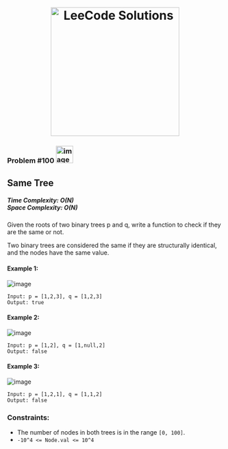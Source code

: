 <h1 align="center"><a href="https://www.linkedin.com/in/antriksh1305/"><img src="https://camo.githubusercontent.com/1eca2365da012b44816f2402011dc3ba78cefbe78228b22d60161a898d015b67/68747470733a2f2f6d69726f2e6d656469756d2e636f6d2f6d61782f313230302f312a4c75723972724a49547346526e7549595552596b53672e6a706567" alt="LeeCode Solutions" width="300"></a>
</h1>

<h3>Problem #100 <img width="40" alt="image" src="https://user-images.githubusercontent.com/100402656/215524434-d1db6ad6-5b3f-4bbe-b6cd-42dbf75cf387.png">
</h3>

## Same Tree

<h5>Time Complexity: <b>O(N)</b> <br>Space Complexity: <b>O(N)</b></h5>

Given the roots of two binary trees p and q, write a function to check if they are the same or not.

Two binary trees are considered the same if they are structurally identical, and the nodes have the same value.

#### Example 1:
![image](https://github.com/Antriksh1305/Antriksh-DSA/assets/100402656/fe45b840-57b6-4d7e-9807-cb93fcfb794b)
```
Input: p = [1,2,3], q = [1,2,3]
Output: true
```

#### Example 2:
![image](https://github.com/Antriksh1305/Antriksh-DSA/assets/100402656/cde0d51e-53cc-4fa7-9a36-ccba1ba091a5)
```
Input: p = [1,2], q = [1,null,2]
Output: false
```

#### Example 3:
![image](https://github.com/Antriksh1305/Antriksh-DSA/assets/100402656/5fe2f91e-c759-4091-9878-e365c70977d5)
```
Input: p = [1,2,1], q = [1,1,2]
Output: false
```

### Constraints:
- The number of nodes in both trees is in the range ```[0, 100]```.
- ```-10^4 <= Node.val <= 10^4```
